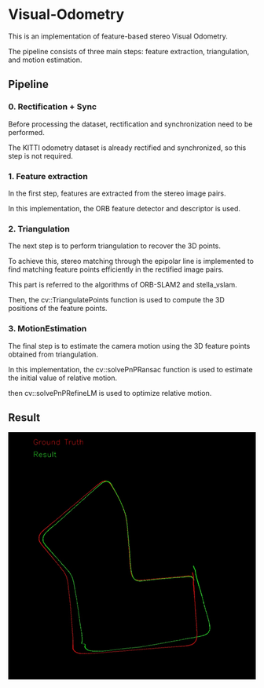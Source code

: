 # Visual-Odometry
This is an implementation of feature-based stereo Visual Odometry. 

The pipeline consists of three main steps: feature extraction, triangulation, and motion estimation.

## Pipeline
### 0. Rectification + Sync
Before processing the dataset, rectification and synchronization need to be performed. 

The KITTI odometry dataset is already rectified and synchronized, so this step is not required.
### 1. Feature extraction
In the first step, features are extracted from the stereo image pairs. 

In this implementation, the ORB feature detector and descriptor is used.

### 2. Triangulation
The next step is to perform triangulation to recover the 3D points. 

To achieve this, stereo matching through the epipolar line is implemented to find matching feature points efficiently in the rectified image pairs. 

This part is referred to the algorithms of ORB-SLAM2 and stella_vslam. 

Then, the cv::TriangulatePoints function is used to compute the 3D positions of the feature points.

### 3. MotionEstimation
The final step is to estimate the camera motion using the 3D feature points obtained from triangulation. 

In this implementation, the cv::solvePnPRansac function is used to estimate the initial value of relative motion.

then cv::solvePnPRefineLM is used to optimize relative motion.

## Result
![](./result/scene07_result.jpg)